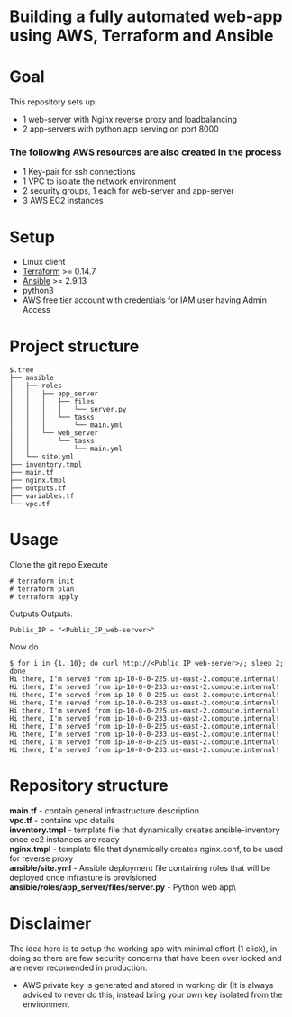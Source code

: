 # Building a fully automated web-app using AWS, Terraform and Ansible

# Goal
This repository sets up:
* 1 web-server with Nginx reverse proxy and loadbalancing
* 2 app-servers with python app serving on port 8000
### The following AWS resources are also created in the process
* 1 Key-pair for ssh connections
* 1 VPC to isolate the network environment
* 2 security groups, 1 each for web-server and app-server
* 3 AWS EC2 instances 

# Setup
* Linux client
* [Terraform](https://www.terraform.io/) >= 0.14.7
* [Ansible](https://www.ansible.com/) >= 2.9.13
* python3
* AWS free tier account with credentials for IAM user having Admin Access 

# Project structure
```
$.tree
├── ansible
│   ├── roles
│   │   ├── app_server
│   │   │   ├── files
│   │   │   │   └── server.py
│   │   │   └── tasks
│   │   │       └── main.yml
│   │   └── web_server
│   │       └── tasks
│   │           └── main.yml
│   └── site.yml
├── inventory.tmpl
├── main.tf
├── nginx.tmpl
├── outputs.tf
├── variables.tf
└── vpc.tf

```

# Usage
Clone the git repo
Execute
```
# terraform init
# terraform plan
# terraform apply
```
Outputs
Outputs:
```
Public_IP = "<Public_IP_web-server>"
```
Now do 
```
$ for i in {1..10}; do curl http://<Public_IP_web-server>/; sleep 2; done
Hi there, I'm served from ip-10-0-0-225.us-east-2.compute.internal!
Hi there, I'm served from ip-10-0-0-233.us-east-2.compute.internal!
Hi there, I'm served from ip-10-0-0-225.us-east-2.compute.internal!
Hi there, I'm served from ip-10-0-0-233.us-east-2.compute.internal!
Hi there, I'm served from ip-10-0-0-225.us-east-2.compute.internal!
Hi there, I'm served from ip-10-0-0-233.us-east-2.compute.internal!
Hi there, I'm served from ip-10-0-0-225.us-east-2.compute.internal!
Hi there, I'm served from ip-10-0-0-233.us-east-2.compute.internal!
Hi there, I'm served from ip-10-0-0-225.us-east-2.compute.internal!
Hi there, I'm served from ip-10-0-0-233.us-east-2.compute.internal!

```
# Repository structure
**main.tf** - contain general infrastructure description\
**vpc.tf** - contains vpc details\
**inventory.tmpl** - template file that dynamically creates ansible-inventory once ec2 instances are ready\
**nginx.tmpl** - template file that dynamically creates nginx.conf, to be used for reverse proxy\
**ansible/site.yml** - Ansible deployment file containing roles that will be deployed once infrasture is provisioned\
**ansible/roles/app_server/files/server.py** - Python web app\

# Disclaimer

The idea here is to setup the working app with minimal effort (1 click), in doing so there are few security concerns that have been over looked and are never recomended in production.
* AWS private key is generated and stored in working dir (It is always adviced to never do this, instead bring your own key isolated from the environment
